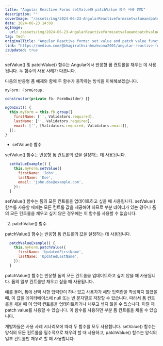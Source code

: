 ```yaml
---
title: "Angular Reactive Forms setValue와 patchValue 함수 사용 방법"
description: ""
coverImage: "/assets/img/2024-06-23-AngularReactiveformssetvalueandpatchvaluefunctions_0.png"
date: 2024-06-23 14:08
ogImage:
  url: /assets/img/2024-06-23-AngularReactiveformssetvalueandpatchvaluefunctions_0.png
tag: Tech
originalTitle: "Angular Reactive forms: set value and patch value functions"
link: "https://medium.com/@bhagirathsinhmakwana2001/angular-reactive-forms-set-value-and-patch-value-functions-c123705562f4"
isUpdated: true
---
```


setValue() 및 patchValue() 함수는 Angular에서 반응형 폼 컨트롤을 채우는 데 사용됩니다. 두 함수의 사용 사례가 다릅니다.

다음의 반응형 폼 예제와 함께 두 함수가 동작하는 방식을 이해해보겠습니다.

```js
myForm: FormGroup;

constructor(private fb: FormBuilder) {}

ngOnInit() {
  this.myForm = this.fb.group({
    firstName: ['', Validators.required],
    lastName: ['', Validators.required],
    email: ['', [Validators.required, Validators.email]],
  });
}
```

- setValue() 함수

<!-- seedividend - 사각형 -->

<ins class="adsbygoogle"
     style="display:block"
     data-ad-client="ca-pub-4877378276818686"
     data-ad-slot="1898504329"
     data-ad-format="auto"
     data-full-width-responsive="true"></ins>

<script>
     (adsbygoogle = window.adsbygoogle || []).push({});
</script>

setValue() 함수는 반응형 폼 컨트롤의 값을 설정하는 데 사용됩니다.

```js
  setValueExample() {
    this.myForm.setValue({
      firstName: 'John',
      lastName: 'Doe',
      email: 'john.doe@example.com',
    });
  }
```

setValue() 함수는 폼의 모든 컨트롤을 업데이트하고 싶을 때 사용됩니다. setValue() 함수를 사용할 때에는 모든 컨트롤 값을 제공해야 하므로 부분 데이터가 있는 경우나 폼의 모든 컨트롤을 채우고 싶지 않은 경우에는 이 함수를 사용할 수 없습니다.

2. patchValue() 함수

<!-- seedividend - 사각형 -->

<ins class="adsbygoogle"
     style="display:block"
     data-ad-client="ca-pub-4877378276818686"
     data-ad-slot="1898504329"
     data-ad-format="auto"
     data-full-width-responsive="true"></ins>

<script>
     (adsbygoogle = window.adsbygoogle || []).push({});
</script>

patchValue() 함수는 반응형 폼 컨트롤의 값을 설정하는 데 사용됩니다.

```js
  patchValueExample() {
    this.myForm.patchValue({
      firstName: 'UpdatedFirstName',
      lastName: 'UpdatedLastName',
    });
  }
```

patchValue() 함수는 반응형 폼의 모든 컨트롤을 업데이트하고 싶지 않을 때 사용됩니다. 폼의 일부 컨트롤만 채우고 싶을 때 사용됩니다.

예를 들어, 폼에 선택 사항 입력란이 하나 있고 사용자가 해당 입력란을 작성하지 않았을 때, 이 값을 데이터베이스에 null 또는 빈 문자열로 저장할 수 있습니다. 따라서 폼 컨트롤을 채울 때 이 입력 컨트롤을 업데이트하거나 채우고 싶지 않을 수 있습니다. 이럴 때 patch value를 사용할 수 있습니다. 이 함수를 사용하면 부분 폼 컨트롤을 채울 수 있습니다.

<!-- seedividend - 사각형 -->

<ins class="adsbygoogle"
     style="display:block"
     data-ad-client="ca-pub-4877378276818686"
     data-ad-slot="1898504329"
     data-ad-format="auto"
     data-full-width-responsive="true"></ins>

<script>
     (adsbygoogle = window.adsbygoogle || []).push({});
</script>

개발자들은 사용 사례 시나리오에 따라 두 함수를 모두 사용합니다. setValue() 함수는 양식의 모든 컨트롤을 필수적으로 채우려 할 때 사용하고, patchValue() 함수는 양식의 일부 컨트롤만 채우려 할 때 사용합니다.
